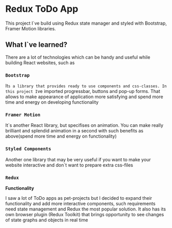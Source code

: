 # Redux ToDo App

This project I`ve build using Redux state manager and styled with Bootstrap, Framer Motion libraries. 

## What I`ve learned?

There are a lot of technologies which can be handy and useful while building React websites, such as

### `Bootstrap`

It`s a library that provides ready to use components and css-classes. In this project I`ve imported progressbar, buttons and pop-up forms. That allows to make appearance of application more satisfying and spend more time and energy on developing functionality

### `Framer Motion`

It`s another React library, but specifises on animation. You can make really brilliant and splendid animation in a second with such benefits as above(spend more time and energy on functionality)

### `Styled Components`

Another one library that may be very useful if you want to make your website interactive and don`t want to prepare extra css-files

### `Redux`

**Functionality**

I saw a lot of ToDo apps as pet-projects but I decided to expand their functionality and add more interactive components, such requirements need state management and Redux the most popular solution. It also has its own browser plugin (Redux Toolkit) that brings opportunity to see changes of  state graphs and objects in real time
